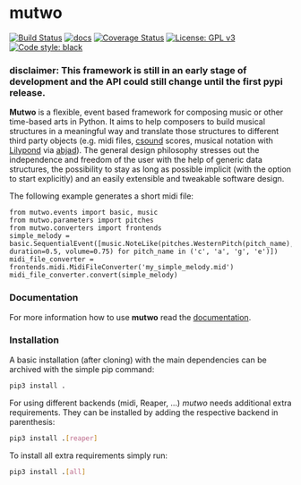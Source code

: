 # mutwo

[![Build Status](https://travis-ci.org/mutwo-org/mutwo.svg?branch=main)](https://travis-ci.org/mutwo-org/mutwo)
[![docs](https://readthedocs.org/projects/docs/badge/?version=latest)](https://mutwo.readthedocs.io/en/latest/)
[![Coverage Status](https://coveralls.io/repos/github/mutwo-org/mutwo/badge.svg?branch=main)](https://coveralls.io/github/mutwo-org/mutwo?branch=main)
[![License: GPL v3](https://img.shields.io/badge/License-GPLv3-blue.svg)](https://www.gnu.org/licenses/gpl-3.0)
[![Code style: black](https://img.shields.io/badge/code%20style-black-000000.svg)](https://github.com/psf/black)

### disclaimer: This framework is still in an early stage of development and the API could still change until the first pypi release.

**Mutwo** is a flexible, event based framework for composing music or other time-based arts in Python. It aims to help composers to build musical structures in a meaningful way and translate those structures to different third party objects (e.g. midi files, [csound](http://www.csounds.com/) scores, musical notation with [Lilypond](lilypond.org/) via [abjad](https://github.com/Abjad/abjad)). The general design philosophy stresses out the independence and freedom of the user with the help of generic data structures, the possibility to stay as long as possible implicit (with the option to start explicitly) and an easily extensible and tweakable software design.

The following example generates a short midi file:

```python3
from mutwo.events import basic, music
from mutwo.parameters import pitches
from mutwo.converters import frontends
simple_melody = basic.SequentialEvent([music.NoteLike(pitches.WesternPitch(pitch_name), duration=0.5, volume=0.75) for pitch_name in ('c', 'a', 'g', 'e')])
midi_file_converter = frontends.midi.MidiFileConverter('my_simple_melody.mid')
midi_file_converter.convert(simple_melody)
```

### Documentation

For more information how to use **mutwo** read the [documentation](https://mutwo.readthedocs.io/en/latest/).


### Installation

A basic installation (after cloning) with the main dependencies can be archived with the simple pip command:

```sh
pip3 install .
```

For using different backends (midi, Reaper, ...) *mutwo* needs additional extra requirements. They can be installed by adding the respective backend in parenthesis:

```sh
pip3 install .[reaper]
```

To install all extra requirements simply run:

```sh
pip3 install .[all]
```
